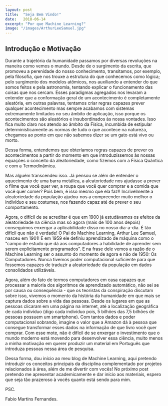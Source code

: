 ```yaml
---
layout: post
title:  "Seja Bem Vindo!"
date:   2018-06-14
excerpt: "Por que Machine Learning?"
image: "/images/ArthurLeeSamuel.jpg"
---
```


## Introdução e Motivação

   Durante a trajetória da humanidade passamos por diversas revoluções na maneira como vemos o mundo. Desde de o surgimento da escrita, que promoveu a perenidade do nosso conhecimento, transitamos, por exemplo, pela filosofia, que nos trouxe a estrutura do que conhecemos como lógica; pelo surgimento dos modelos atômicos, nos auxiliando a entender do que somos feitos e pela astronomia, tentando explicar o funcionamento das coisas que nos cercam. Esses paradigmas agregados nos levaram a entender que a conformação geral de um acontecimento é completamente aleatória, em outras palavras, tentamos criar regras capazes prever qualquer acontecimento mas sempre acabamos com sistemas extremamente limitados no seu âmbito de aplicação, isso porque os acontecimentos são aleatórios e insubordinados às nossa vontades. Isso fica muito claro nos atendo ao âmbito da Física, incumbida de estipular deterministicamente as normas de tudo o que acontece na natureza, chegamos ao ponto em que não sabemos dizer se um gato está vivo ou morto.
	
   Dessa forma, entendemos que obteríamos regras capazes de prever os acontecimentos a partir do momento em que introduzíssemos às nossas equações o conceito da aleatoriedade, como fizemos com a Física Quântica e com a Termodinâmica.
	
   Mas alguém transcendeu isso. Já pensou se além de entender o aquecimento de uma barra metálica, a aleatoriedade nos ajudasse a prever o filme que você quer ver, a roupa que você quer comprar e a comida que você quer comer? Pois bem, é isso mesmo que ela faz!! Incrivelmente a aleatoriedade da população ajudou-nos a compreender muito melhor o indivíduo e seu costumes, nos fazendo capaz até de prever o seu comportamento.
	
   Agora, o difícil de se acreditar é que em 1900 já estudávamos os efeitos da aleatoriedade na ciência mas só agora (mais de 100 anos depois) conseguimos enxergar a aplicabilidade disso no nosso dia-a-dia. É tão difícil que não é verdade! O Pai do Machine Learning, Arthur Lee Samuel, nasceu em 1901! E em 1959 ele definiu aprendizado de máquina como o "campo de estudo que dá aos computadores a habilidade de aprender sem serem explicitamente programados". E na frase dele vemos a razão de o Machine Learning ser o assunto do momento de agora e não de 1950: Os Computadores. Nunca tivemos poder computacional suficiente para que fossemos capazes de traduzir a aleatoriedade da população em dados consolidados utilizáveis.
	
   Agora, além do fato de termos computadores em casa capazes que processar a maioria dos algoritmos de aprendizado automático, não sei se por causa ou consequência - que os teoristas da conspiração discutam sobre isso, vivemos o momento da história da humanidade em que mais se captura dados sobre a vida das pessoas. Desde os lugares em que as pessoas clicaram em uma página na internet, até a localização geográfica de cada indivíduo (digo cada indivíduo pois, 5 bilhões das 7,5 bilhões de pessoas possuem um smartphone).
Com tantos dados e poder computacional sobrando, imagine o valor que a Amazon dá à pessoa que consegue transformar esses dados na informação de que livro você quer comprar. Com esse mote, não é difícil de se enxergar o investimento que o mundo moderno está movendo para desenvolver essa ciência, muito menos a minha motivação em querer produzir um material em Português que introduza pessoas nessa área de pesquisa.
    
   Dessa forma, dou início ao meu blog de Machine Learning, aqui pretendo introduzir os conceitos principais da disciplina complementado por projetos relacionados à área, além de me divertir com vocês!
No próximo post pretendo me apresentar academicamente e dar início aos materiais, espero que seja tão prazeroso à vocês quanto está sendo para mim.

PSC.

Fabio Martins Fernandes.

